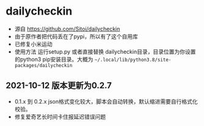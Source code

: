 # dailycheckin
- 源自 https://github.com/Sitoi/dailycheckin
- 由于原作者把代码丢在了pypi，所以有了这个自用库
- 已修复小米运动 
- 使用方法 运行setup.py 或者直接替换 dailycheckin目录，目录位置为你设置的python3 pip安装目录。大概为 ``` ~/.local/lib/python3.8/site-packages/dailycheckin  ```
## 2021-10-12 版本更新为0.2.7
- 0.1.x 到 0.2.x json格式变化较大，脚本会自动转换，默认缩进需要自行格式化校验。
- 修复爱奇艺长时间卡住报延迟错误问题
